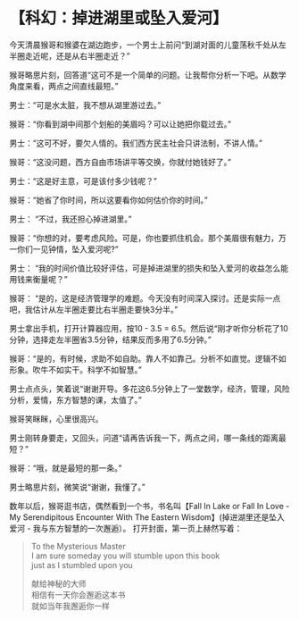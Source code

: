 # 【科幻：掉进湖里或坠入爱河】

今天清晨猴哥和猴婆在湖边跑步，一个男士上前问“到湖对面的儿童荡秋千处从左半圈走近呢，还是从右半圈走近？”

猴哥略思片刻，回答道“这可不是一个简单的问题。让我帮你分析一下吧。从数学角度来看，两点之间直线最短。” 

男士：“可是水太脏，我不想从湖里游过去。” 

猴哥：“你看到湖中间那个划船的美眉吗？可以让她把你载过去。”

男士：“这可不好，要欠人情的。我们西方民主社会只讲法制，不讲人情。”

猴哥：“这没问题，西方自由市场讲平等交换，你就付她钱好了。”

男士：“这是好主意，可是该付多少钱呢？”

猴哥：“她省了你时间，所以这要看你如何估价你的时间。”

男士： “不过，我还担心掉进湖里。”

猴哥：“你想的对，要考虑风险。可是，你也要抓住机会。那个美眉很有魅力，万一你们一见钟情，坠入爱河呢?”

男士： “我的时间价值比较好评估，可是掉进湖里的损失和坠入爱河的收益怎么能用钱来衡量呢？”

猴哥： “是的，这是经济管理学的难题。今天没有时间深入探讨。还是实际一点吧，我估计从左半圈走要比右半圈走要快3分半。”

男士拿出手机，打开计算器应用，按10 - 3.5 = 6.5。然后说“刚才听你分析花了10分钟，选择走左半圈省3.5分钟，结果反而多用了6.5分钟。”

猴哥：“是的，有时候，求助不如自助。靠人不如靠己。分析不如直觉。逻辑不如形象。吹牛不如实干。科学不如智慧。”

男士点点头，笑着说“谢谢开导。多花这6.5分钟上了一堂数学，经济，管理，风险分析，爱情，东方智慧的课，太值了。”

猴哥笑眯眯，心里很高兴。

男士刚转身要走，又回头，问道“请再告诉我一下，两点之间，哪一条线的距离最短？”

猴哥：“哦，就是最短的那一条。”

男士略思片刻，微笑说“谢谢，我懂了。”

数年以后，猴哥逛书店，偶然看到一个书，书名叫【Fall In Lake or Fall In Love - My Serendipitous Encounter With The Eastern Wisdom】(掉进湖里还是坠入爱河 - 我与东方智慧的一次邂逅）。
打开封面，第一页上赫然写着：
> To the Mysterious Master  
> I am sure someday you will stumble upon this book  
> just as I stumbled upon you
> 
> 献给神秘的大师  
> 相信有一天你会邂逅这本书  
> 就如当年我邂逅你一样  
